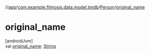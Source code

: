 //[app](../../../index.md)/[com.example.filmosis.data.model.tmdb](../index.md)/[Person](index.md)/[original_name](original_name.md)

# original_name

[androidJvm]\
val [original_name](original_name.md): [String](https://kotlinlang.org/api/latest/jvm/stdlib/kotlin/-string/index.html)
